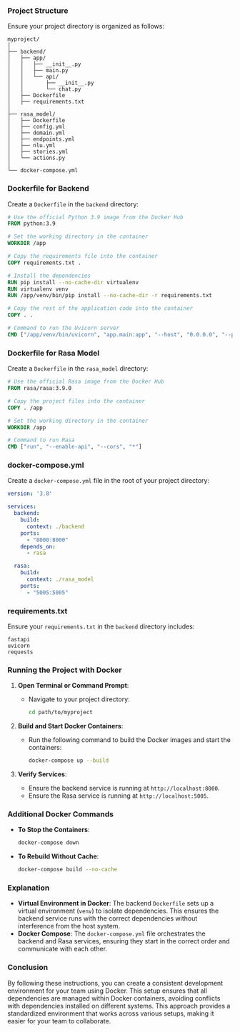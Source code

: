 ### Project Structure
Ensure your project directory is organized as follows:

```
myproject/
│
├── backend/
│   ├── app/
│   │   ├── __init__.py
│   │   ├── main.py
│   │   └── api/
│   │       ├── __init__.py
│   │       └── chat.py
│   ├── Dockerfile
│   ├── requirements.txt
│
├── rasa_model/
│   ├── Dockerfile
│   ├── config.yml
│   ├── domain.yml
│   ├── endpoints.yml
│   ├── nlu.yml
│   ├── stories.yml
│   └── actions.py
│
└── docker-compose.yml
```

### Dockerfile for Backend

Create a `Dockerfile` in the `backend` directory:

```Dockerfile
# Use the official Python 3.9 image from the Docker Hub
FROM python:3.9

# Set the working directory in the container
WORKDIR /app

# Copy the requirements file into the container
COPY requirements.txt .

# Install the dependencies
RUN pip install --no-cache-dir virtualenv
RUN virtualenv venv
RUN /app/venv/bin/pip install --no-cache-dir -r requirements.txt

# Copy the rest of the application code into the container
COPY . .

# Command to run the Uvicorn server
CMD ["/app/venv/bin/uvicorn", "app.main:app", "--host", "0.0.0.0", "--port", "8000", "--reload"]
```

### Dockerfile for Rasa Model

Create a `Dockerfile` in the `rasa_model` directory:

```Dockerfile
# Use the official Rasa image from the Docker Hub
FROM rasa/rasa:3.9.0

# Copy the project files into the container
COPY . /app

# Set the working directory in the container
WORKDIR /app

# Command to run Rasa
CMD ["run", "--enable-api", "--cors", "*"]
```

### docker-compose.yml

Create a `docker-compose.yml` file in the root of your project directory:

```yaml
version: '3.8'

services:
  backend:
    build:
      context: ./backend
    ports:
      - "8000:8000"
    depends_on:
      - rasa

  rasa:
    build:
      context: ./rasa_model
    ports:
      - "5005:5005"
```

### requirements.txt

Ensure your `requirements.txt` in the `backend` directory includes:

```plaintext
fastapi
uvicorn
requests
```

### Running the Project with Docker

1. **Open Terminal or Command Prompt**:
   - Navigate to your project directory:
     ```bash
     cd path/to/myproject
     ```

2. **Build and Start Docker Containers**:
   - Run the following command to build the Docker images and start the containers:
     ```bash
     docker-compose up --build
     ```

3. **Verify Services**:
   - Ensure the backend service is running at `http://localhost:8000`.
   - Ensure the Rasa service is running at `http://localhost:5005`.

### Additional Docker Commands

- **To Stop the Containers**:
  ```bash
  docker-compose down
  ```

- **To Rebuild Without Cache**:
  ```bash
  docker-compose build --no-cache
  ```

### Explanation

- **Virtual Environment in Docker**: The backend `Dockerfile` sets up a virtual environment (`venv`) to isolate dependencies. This ensures the backend service runs with the correct dependencies without interference from the host system.
- **Docker Compose**: The `docker-compose.yml` file orchestrates the backend and Rasa services, ensuring they start in the correct order and communicate with each other.

### Conclusion

By following these instructions, you can create a consistent development environment for your team using Docker. This setup ensures that all dependencies are managed within Docker containers, avoiding conflicts with dependencies installed on different systems. This approach provides a standardized environment that works across various setups, making it easier for your team to collaborate.